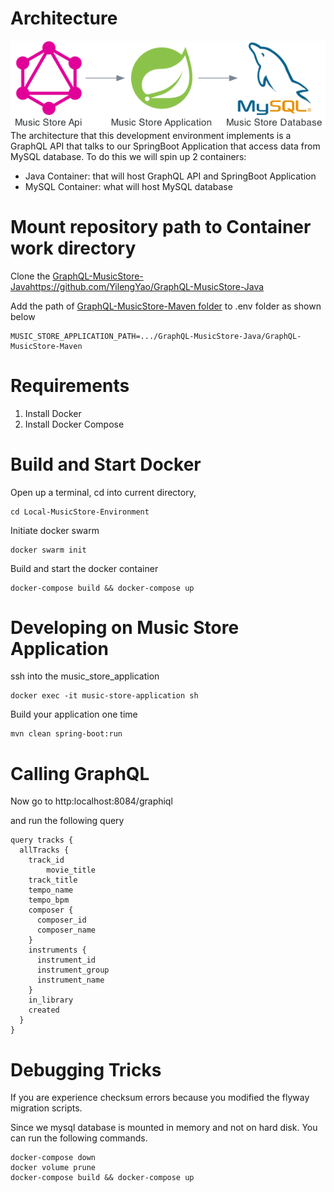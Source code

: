 # Architecture
![graphql-spring-mysql](media/graphql-javaspring-mysql-architecture.png)
The architecture that this development environment implements is a GraphQL API that talks to our SpringBoot Application that access data from MySQL database. To do this we will spin up 2 containers:
- Java Container: that will host GraphQL API and SpringBoot Application
- MySQL Container: what will host MySQL database


# Mount repository path to Container work directory
Clone the [GraphQL-MusicStore-Java](https://github.com/YilengYao/GraphQL-MusicStore-Java)https://github.com/YilengYao/GraphQL-MusicStore-Java

Add the path of [GraphQL-MusicStore-Maven folder](https://github.com/YilengYao/GraphQL-MusicStore-Java/tree/main/GraphQL-MusicStore-Maven) to .env folder as shown below
```
MUSIC_STORE_APPLICATION_PATH=.../GraphQL-MusicStore-Java/GraphQL-MusicStore-Maven
```
# Requirements
1. Install Docker
2. Install Docker Compose

# Build and Start Docker
Open up a terminal, cd into current directory, 
```
cd Local-MusicStore-Environment
```

Initiate docker swarm 

```
docker swarm init
```

Build and start the docker container
```
docker-compose build && docker-compose up
```

# Developing on Music Store Application
ssh into the music_store_application
```
docker exec -it music-store-application sh
```

Build your application one time
```
mvn clean spring-boot:run
```

# Calling GraphQL
Now go to http:localhost:8084/graphiql

and run the following query

```
query tracks {
  allTracks {
    track_id
		movie_title
    track_title
    tempo_name
    tempo_bpm
    composer {
      composer_id
      composer_name
    }
    instruments {
      instrument_id
      instrument_group
      instrument_name
    }
    in_library
    created
  }
}
```

# Debugging Tricks
If you are experience checksum errors because you modified the flyway migration scripts.

Since we mysql database is mounted in memory and not on hard disk. You can run the following commands.
```
docker-compose down
docker volume prune
docker-compose build && docker-compose up 
```
